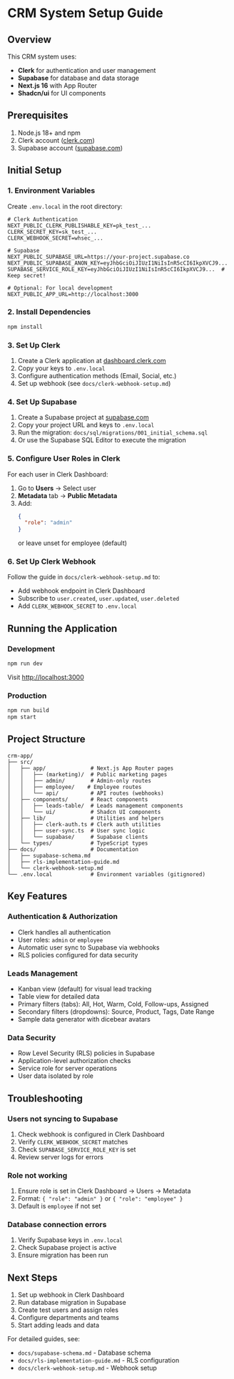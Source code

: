 # CRM System Setup Guide

## Overview

This CRM system uses:
- **Clerk** for authentication and user management
- **Supabase** for database and data storage
- **Next.js 16** with App Router
- **Shadcn/ui** for UI components

## Prerequisites

1. Node.js 18+ and npm
2. Clerk account ([clerk.com](https://clerk.com))
3. Supabase account ([supabase.com](https://supabase.com))

## Initial Setup

### 1. Environment Variables

Create `.env.local` in the root directory:

```env
# Clerk Authentication
NEXT_PUBLIC_CLERK_PUBLISHABLE_KEY=pk_test_...
CLERK_SECRET_KEY=sk_test_...
CLERK_WEBHOOK_SECRET=whsec_...

# Supabase
NEXT_PUBLIC_SUPABASE_URL=https://your-project.supabase.co
NEXT_PUBLIC_SUPABASE_ANON_KEY=eyJhbGciOiJIUzI1NiIsInR5cCI6IkpXVCJ9...
SUPABASE_SERVICE_ROLE_KEY=eyJhbGciOiJIUzI1NiIsInR5cCI6IkpXVCJ9...  # Keep secret!

# Optional: For local development
NEXT_PUBLIC_APP_URL=http://localhost:3000
```

### 2. Install Dependencies

```bash
npm install
```

### 3. Set Up Clerk

1. Create a Clerk application at [dashboard.clerk.com](https://dashboard.clerk.com)
2. Copy your keys to `.env.local`
3. Configure authentication methods (Email, Social, etc.)
4. Set up webhook (see `docs/clerk-webhook-setup.md`)

### 4. Set Up Supabase

1. Create a Supabase project at [supabase.com](https://supabase.com)
2. Copy your project URL and keys to `.env.local`
3. Run the migration: `docs/sql/migrations/001_initial_schema.sql`
4. Or use the Supabase SQL Editor to execute the migration

### 5. Configure User Roles in Clerk

For each user in Clerk Dashboard:
1. Go to **Users** → Select user
2. **Metadata** tab → **Public Metadata**
3. Add:
   ```json
   {
     "role": "admin"
   }
   ```
   or leave unset for employee (default)

### 6. Set Up Clerk Webhook

Follow the guide in `docs/clerk-webhook-setup.md` to:
- Add webhook endpoint in Clerk Dashboard
- Subscribe to `user.created`, `user.updated`, `user.deleted`
- Add `CLERK_WEBHOOK_SECRET` to `.env.local`

## Running the Application

### Development

```bash
npm run dev
```

Visit [http://localhost:3000](http://localhost:3000)

### Production

```bash
npm run build
npm start
```

## Project Structure

```
crm-app/
├── src/
│   ├── app/              # Next.js App Router pages
│   │   ├── (marketing)/  # Public marketing pages
│   │   ├── admin/        # Admin-only routes
│   │   ├── employee/    # Employee routes
│   │   └── api/          # API routes (webhooks)
│   ├── components/       # React components
│   │   ├── leads-table/  # Leads management components
│   │   └── ui/           # Shadcn UI components
│   ├── lib/              # Utilities and helpers
│   │   ├── clerk-auth.ts # Clerk auth utilities
│   │   ├── user-sync.ts  # User sync logic
│   │   └── supabase/     # Supabase clients
│   └── types/            # TypeScript types
├── docs/                 # Documentation
│   ├── supabase-schema.md
│   ├── rls-implementation-guide.md
│   └── clerk-webhook-setup.md
└── .env.local            # Environment variables (gitignored)
```

## Key Features

### Authentication & Authorization

- Clerk handles all authentication
- User roles: `admin` or `employee`
- Automatic user sync to Supabase via webhooks
- RLS policies configured for data security

### Leads Management

- Kanban view (default) for visual lead tracking
- Table view for detailed data
- Primary filters (tabs): All, Hot, Warm, Cold, Follow-ups, Assigned
- Secondary filters (dropdowns): Source, Product, Tags, Date Range
- Sample data generator with dicebear avatars

### Data Security

- Row Level Security (RLS) policies in Supabase
- Application-level authorization checks
- Service role for server operations
- User data isolated by role

## Troubleshooting

### Users not syncing to Supabase

1. Check webhook is configured in Clerk Dashboard
2. Verify `CLERK_WEBHOOK_SECRET` matches
3. Check `SUPABASE_SERVICE_ROLE_KEY` is set
4. Review server logs for errors

### Role not working

1. Ensure role is set in Clerk Dashboard → Users → Metadata
2. Format: `{ "role": "admin" }` or `{ "role": "employee" }`
3. Default is `employee` if not set

### Database connection errors

1. Verify Supabase keys in `.env.local`
2. Check Supabase project is active
3. Ensure migration has been run

## Next Steps

1. Set up webhook in Clerk Dashboard
2. Run database migration in Supabase
3. Create test users and assign roles
4. Configure departments and teams
5. Start adding leads and data

For detailed guides, see:
- `docs/supabase-schema.md` - Database schema
- `docs/rls-implementation-guide.md` - RLS configuration
- `docs/clerk-webhook-setup.md` - Webhook setup

